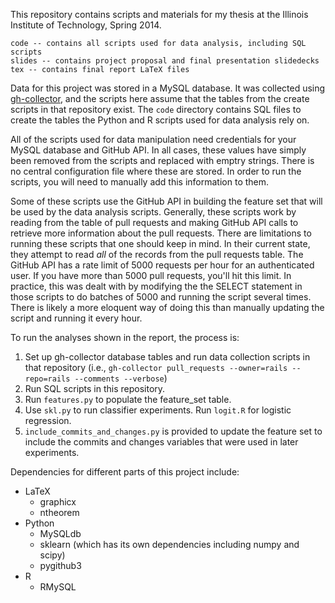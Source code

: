 This repository contains scripts and materials for my thesis at the Illinois
Institute of Technology, Spring 2014.

    code -- contains all scripts used for data analysis, including SQL scripts
    slides -- contains project proposal and final presentation slidedecks
    tex -- contains final report LaTeX files

Data for this project was stored in a MySQL database. It was collected using
[gh-collector](https://github.com/matthewheston/gh-collector), and the scripts
here assume that the tables from the create scripts in that repository exist.
The `code` directory contains SQL files to create the tables the Python and R
scripts used for data analysis rely on.

All of the scripts used for data manipulation need credentials for your MySQL
database and GitHub API. In all cases, these values have simply been removed
from the scripts and replaced with emptry strings. There is no central
configuration file where these are stored. In order to run the scripts, you will
need to manually add this information to them.

Some of these scripts use the GitHub API in building the feature set that will
be used by the data analysis scripts. Generally, these scripts work by reading
from the table of pull requests and making GitHub API calls to retrieve more
information about the pull requests. There are limitations to running these
scripts that one should keep in mind. In their current state, they attempt to
read *all* of the records from the pull requests table. The GitHub API has a
rate limit of 5000 requests per hour for an authenticated user. If you have more
than 5000 pull requests, you'll hit this limit. In practice, this was dealt with
by modifying the the SELECT statement in those scripts to do batches of 5000 and
running the script several times. There is likely a more eloquent way of doing
this than manually updating the script and running it every hour.

To run the analyses shown in the report, the process is:

1. Set up gh-collector database tables and run data collection scripts in that
   repository (i.e., `gh-collector pull_requests --owner=rails --repo=rails --comments
   --verbose`)
2. Run SQL scripts in this repository.
3. Run `features.py` to populate the feature_set table.
4. Use `skl.py` to run classifier experiments. Run `logit.R` for logistic
   regression.
5. `include_commits_and_changes.py` is provided to update the feature set to
   include the commits and changes variables that were used in later
   experiments.

Dependencies for different parts of this project include:

- LaTeX
  - graphicx
  - ntheorem
- Python
  - MySQLdb
  - sklearn (which has its own dependencies including numpy and scipy)
  - pygithub3
- R
  - RMySQL
